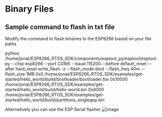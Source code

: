# Binary Files

## Sample command to flash in txt file
Modify the command to flash binaries to the ESP8266 based on your file paths

python /home/jonat/ESP8266_RTOS_SDK/components/esptool_py/esptool/esptool.py --chip esp8266 --port COM5 --baud 115200 --before default_reset --after hard_reset write_flash -z --flash_mode dout --flash_freq 40m --flash_size 1MB 0x0 /home/jonat/ESP8266_RTOS_SDK/examples/get-started/hello_world/build/bootloader/bootloader.bin 0x10000 /home/jonat/ESP8266_RTOS_SDK/examples/get-started/hello_world/build/hello-world.bin 0x8000 /home/jonat/ESP8266_RTOS_SDK/examples/get-started/hello_world/build/partitions_singleapp.bin

Alternatively you can use the ESP Serial flasher
![image](https://github.com/user-attachments/assets/2d2212c3-4aca-487b-a3c3-93643e83a7f1)
